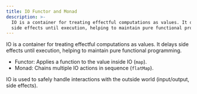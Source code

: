 ```yaml
---
title: IO Functor and Monad
description: >-
  IO is a container for treating effectful computations as values. It delays
  side effects until execution, helping to maintain pure functional programming.
---
```

IO is a container for treating effectful computations as values. It delays side effects until execution, helping to maintain pure functional programming.

- Functor: Applies a function to the value inside IO (`map`).
- Monad: Chains multiple IO actions in sequence (`flatMap`).

IO is used to safely handle interactions with the outside world (input/output, side effects).
